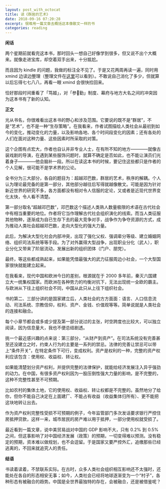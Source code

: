 ```yaml
---
layout: post_with_octocat
title: 读《群居的艺术》
date: 2018-09-16 07:20:28
excerpt: 很难用一篇文章去概括这本像散文一样的书
categories: reading
---
```


**闲话**

两个星期前就看完这本书，那时回头一想自己好像学到很多，但又说不出个大概来。就像走进宝库，却空着双手出来，十分尴尬。

而且因为 kindle 的问题，我做的标注全不见了。于是又花两周再读一遍，同时用 xmind 边读边整理（整理文件在[这里](https://github.com/yiyizym/xmind/blob/master/群居的艺术.xmind)可以看到）。不敢说自己消化了多少，但就算以后忘得七七八八，再看一眼 xmind 会很快捡回来。

恰好那段时间重看了「笃姬」，对「参勤」制度、幕府与地方大名之间的冲突因为这本书有了新的认知。

**正文**

光从书名，你很难看出这本书的野心和涉及范围。它要说的既不是“群居”，不是“艺术”，也不是一种“生存策略”。在我看来，作者试图描绘人类社会从最初到如今的变化，推动变化的力量，以及影响各地、各个时间段变化的因素；还有各处的人们在面对这种力量、这些因素时所采取的对策。

这个企图有点宏大，作者也自认并非专业人士，在有所不知的地方————就像古装戏剧的导演，在遇到某些服饰问题时，就算不确定是否如此，也不能让演员们光着身子————他会脑补一段。所以在读这本书的时候，要记住这些都只是作者的个人见解，很可能不是学术界的公论。

全书分为三大部分，各自的题目为：超越邓巴数，群居的艺术，秩序的解耦。个人认为理论最完备的是第一部分，其他部分越往后写得就越像散文。可能是因为针对新近世界的研究不多，各方面都没有相对令人信服的定论，又或者是近现代世界变化太快，令人看不清楚。

第一部分取名“超越邓巴数”，邓巴数这个描述人类熟人数量极限的术语在古代社会中有相当重要的地位。作者将它当作理解古代社会组织演化的线索。而当人类征服其他物种，逐渐成为自已生存下去的最大竞争对手，战争作为争夺资源的方式，成为推动人类社会超越邓巴数，走向大型化的强大力量。

此后，为解决大型化社会内部冲突，出现了强化父权、强调辈分等级、建立婚姻网络、组织司法系统等等手段。为了对外赢得大型战争，出现职业分化（武人），职业分化又带来了阶层流动，发展出新的组织团体（门户、朋党）。

最终，等这些都成熟起来，如果能凭借最强大的武力征服周边小社会，一个大型国家很快就能建立起来。

在我看来，现代中国和欧洲今日的差别，根源就在于 2000 多年前，秦灭六国建立大一统集权国家。而欧洲在各种势力的均衡对抗下，无法出现统一全欧的霸主。与欧洲从下往上组织社会不同，中国从此只从上往下组织社会。

书的第二、三部分讲的是国家建立后，人类社会的方方面面：语言、人口信息流动、司法系统、宗教信仰，权利、资产、金钱、价值观等等。简单说就是人类社会的连接和融合。

每个小章节都会或多或少提及第一部分说过的主张，时空跨度也比较大，可以独立阅读，因为信息量大，我也不便总结剧透。

挑一个最近感兴趣的点来说：第三部分，“从财产到资产”。在司法系统没有完善甚至还没建立之时，约束人行为的主要是一系列的禁忌。法律的完善让禁忌可以带上“条件开关”，在特定条件下可行，变成权利。资产是权利的一种，完整的资产权利应该包含：使用权、收益权、转让权。

如果能清楚划分资产权利，并提供完整的法律保护，就能给经济发展注入异乎强劲的动力。在中国，有很多资产权利因为一股压倒性强大力量的影响，是不完整的，这种不完整性甚至不可预期。

比如农村的集体土地，它的使用权、收益权、转让权都是不完整的。虽然地分了给你，但你不能自己决定在上面建厂、不能占有收益（收益集体归所有）、更不能把这块地转让出去。

作为资产权利完整性受损不可预期的例子，今年监管部门多次发话要求银行严控住房抵押贷款，这样一来，城市居民的房产难以用于抵押，一部分使用权就受损了。

最近看到一篇文章，说中美贸易战对中国的 GDP 影响不大，只有 0.2% 到 0.5% 之间，但这事影响了对中国经济发展（政策）的预期，一切变得难以预测。没有稳定的预期，资本难以做规划，也不会逗留。于是国家又要严控外汇，追缴那些已经逃离的，不回来就追究人的责任。

**结语**

书读着读着，不禁联系实际。在古时，众多人类社会组织相互影响还不太强时，还能处在各自的形态相安无事；如今，人类社会已经将地球逐渐变为一个“村子”，各种形态有被融合的趋势。中国是全世界最独特的存在，会被融合，还是被借鉴呢？